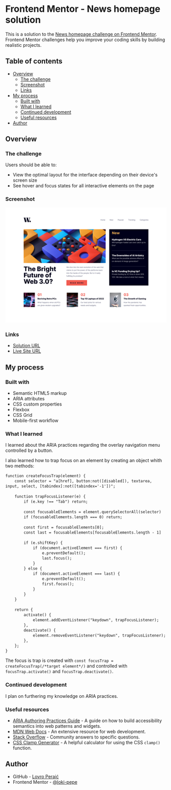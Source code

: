 # Frontend Mentor - News homepage solution

This is a solution to the [News homepage challenge on Frontend Mentor](https://www.frontendmentor.io/challenges/news-homepage-H6SWTa1MFl). Frontend Mentor challenges help you improve your coding skills by building realistic projects. 

## Table of contents

- [Overview](#overview)
  - [The challenge](#the-challenge)
  - [Screenshot](#screenshot)
  - [Links](#links)
- [My process](#my-process)
  - [Built with](#built-with)
  - [What I learned](#what-i-learned)
  - [Continued development](#continued-development)
  - [Useful resources](#useful-resources)
- [Author](#author)

## Overview

### The challenge

Users should be able to:

- View the optimal layout for the interface depending on their device's screen size
- See hover and focus states for all interactive elements on the page

### Screenshot

![](./screenshot.png)

### Links

- [Solution URL](https://github.com/loki-pepe/news-homepage)
- [Live Site URL](https://loki-pepe.github.io/news-homepage/)

## My process

### Built with

- Semantic HTML5 markup
- ARIA attributes
- CSS custom properties
- Flexbox
- CSS Grid
- Mobile-first workflow

### What I learned

I learned about the ARIA practices regarding the overlay navigation menu controlled by a button.

I also learned how to trap focus on an element by creating an object whith two methods:

```
function createFocusTrap(element) {
    const selector = "a[href], button:not([disabled]), textarea, input, select, [tabindex]:not([tabindex='-1'])";

    function trapFocusListener(e) {
        if (e.key !== "Tab") return;

        const focusableElements = element.querySelectorAll(selector)
        if (focusableElements.length === 0) return;

        const first = focusableElements[0];
        const last = focusableElements[focusableElements.length - 1]

        if (e.shiftKey) {
            if (document.activeElement === first) {
                e.preventDefault();
                last.focus();
            }
        } else {
            if (document.activeElement === last) {
                e.preventDefault();
                first.focus();
            }
        }
    }

    return {
        activate() {
            element.addEventListener("keydown", trapFocusListener);
        },
        deactivate() {
            element.removeEventListener("keydown", trapFocusListener);
        },
    };
}
```
The focus is trap is created with `const focusTrap = createFocusTrap(/*target element*/)` and controlled with `focusTrap.activate()` and `focusTrap.deactivate()`.

### Continued development

I plan on furthering my knowledge on ARIA practices.

### Useful resources

- [ARIA Authoring Practices Guide](https://www.w3.org/WAI/ARIA/apg/) - A guide on how to build accessibility semantics into web patterns and widgets.
- [MDN Web Docs](https://developer.mozilla.org/) - An extensive resource for web development.
- [Stack Overflow](https://stackoverflow.com/) - Community answers to specific questions.
- [CSS Clamp Generator](https://css-clamp-generator.com/) - A helpful calculator for using the CSS `clamp()` function.

## Author

- GitHub - [Lovro Peraić](https://github.com/loki-pepe)
- Frontend Mentor - [@loki-pepe](https://www.frontendmentor.io/profile/loki-pepe)
